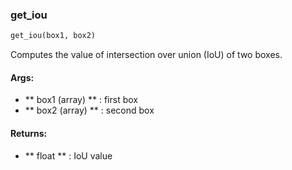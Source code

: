 

### get_iou
```python
get_iou(box1, box2)
```
Computes the value of intersection over union (IoU) of two boxes.

#### Args:

* ** box1 (array) ** :  first box
* ** box2 (array) ** :  second box

#### Returns:

* ** float ** :  IoU value